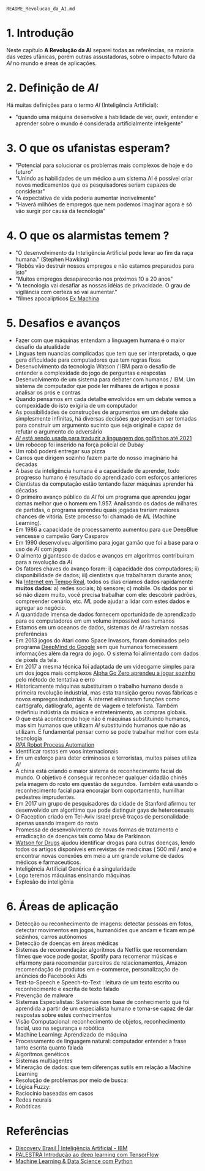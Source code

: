 `README_Revolucao_da_AI.md`

# 1. Introdução

Neste capítulo **A Revolução da AI** separei todas as referências, na maioria das vezes ufânicas, porém outras assustadoras, sobre o impacto futuro da _AI_ no mundo e áreas de aplicações.


# 2. Definição de _AI_

Há muitas definições para o termo _AI_ (Inteligência Artificial):

* "quando uma máquina desenvolve a habilidade de ver, ouvir, entender e aprender sobre o mundo é considerada artificialmente inteligente"


# 3. O que os ufanistas esperam?

* "Potencial para solucionar os problemas mais complexos de hoje e do futuro"
* "Unindo as habilidades de um médico a um sistema AI é possível criar novos medicamentos que os pesquisadores seriam capazes de considerar"
* "A expectativa de vida poderia aumentar incrivelmente"
* "Haverá milhões de empregos que nem podemos imaginar agora e só vão surgir por causa da tecnologia"


# 4. O que os alarmistas temem ?

* "O desenvolvimento da Inteligência Artificial pode levar ao fim da raça humana." (Stephen Hawking) 
* "Robôs vão destruir nossos empregos e não estamos preparados para isto"
* "Muitos empregos desaparecerão nos próximos 10 a 20 anos"
* "A tecnologia vai desafiar as nossas idéias de privacidade. O grau de vigilância com certeza só vai aumentar."
* "filmes apocalípticos [Ex Machina](https://pt.wikipedia.org/wiki/Ex_Machina_(filme))

# 5. Desafios e avanços

* Fazer com que máquinas entendam a linguagem humana é o maior desafio da atualidade 
* Línguas tem nuancias complicadas que tem que ser interpretada, o que gera dificuldade para computadores que tem regras fixas
* Desenvolvimento da tecnologia Watson / IBM para o desafio de entender a complexidade do jogo de perguntas e respostas
* Desenvolvimento de um sistema para debater com humanos / IBM. Um sistema de computador que pode ler milhares de artigos e possa analisar os prós e contras
* Quando pensamos em cada detalhe envolvidos em um debate vemos a compexidade do isto exigiria de um computador
* As possibilidades de construções de argumentos em um debate são simplesmente infinitas, há diversas decisões que precisam ser tomadas para construir um argumento sucinto que seja original e capaz de refutar o argumento do adversário
* [_AI_ está sendo usada para traduzir a linguagem dos golfinhos até 2021](https://saibatananet.blogspot.com/2017/05/a-linguagem-dos-golfinhos-poderia-ser.html#.XDeBGFxKjIU)
* Um robocop foi inserido na força policial de Dubay
* Um robô poderá entregar sua pizza
* Carros que dirigem sozinho fazem parte do nosso imaginário há decadas
* A base da inteligência humana é a capacidade de aprender, todo progresso humano é resultado do aprendizado com esforços anteriores
* Cientistas da computação estão tentando fazer máquinas aprender há décadas
* O primeiro avanço público da _AI_ foi um programa que aprendeu jogar damas melhor que o homem em 1.957. Analisando os dados de milhares de partidas, o programa aprendeu quais jogadas trariam maiores chances de vitória. Este processo foi chamado de _ML_ (Machine Learning). 
* Em 1986 a capacidade de processamento aumentou para que DeepBlue vencesse o campeão Gary Casparov
* Em 1990 desenvolveu algorítimo para jogar gamão que foi a base para o uso de _AI_ com jogos
* O almento gigantesco de dados e avanços em algorítmos contribuiram para a revolução da _AI_
* Os fatores chaves do avanço foram: i) capacidade dos computadores; ii) disponibilidade de dados; iii) cientistas que trabalharam durante anos;
* Na [Internet em Tempo Real](http://bit.ly/2bTvwKe), todos os dias criamos dados rapidamente **muitos dados**: a) redes sociais; b) sensore; c) mobile. Os dados por si só não dizem muito, você precisa trabalhar com ele: descobrir padrões, compreender cenário, etc. _ML_ pode ajudar a lidar com estes dados e agregar ao negócio.
* A quantidade imensa de dados fornecem oportunidade de aprendizado para os computadores em um volume impossível aos humanos
* Estamos em um oceanos de dados, sistemas de _AI_ rastreiam nossas preferências
* Em 2013 jogos do Atari como Space Invasors, foram dominados pelo programa [DeepMind do Google](https://www.tecmundo.com.br/software/131090-ia-deepmind-comeca-treinar-com-jogos-atari.htm) sem que humanos fornecessem informações além da regra do jogo. O sistema foi alimentado com dados de pixels da tela.
* Em 2017 a mesma técnica foi adaptada de um videogame simples para um dos jogos mais complexos [Alpha Go Zero aprendeu a jogar sozinho](https://www.tecmundo.com.br/software/123208-nova-ia-deepmind-irma-da-google-aprendeu-jogar-go-ajuda-humana.htm) pelo método de tentativa e erro
* Historicamente máquinas substituiram o trabalho humano desde a primeira revolução industrial, mas esta transição gerou novas fábricas e novos empregos industriais. A internet eliminaram funções como cartógrafo, datilografo, agente de viagem e telefonista. Também redefiniu indústria da música e entretenimento, as compras globais.
* O que está acontecendo hoje não é máquinas substituindo humanos, mas sim humanos que utilizam _AI_ substituindo humanos que não as utilizam. É fundamental pensar como se pode trabalhar melhor com esta tecnologia
* [_RPA_ Robot Process Automation](https://www.youtube.com/watch?v=W95YlM5-iPk&index=9&list=PLORrDfZD1hkE-STpneL0hV3_m2tjv0qAq)
* Identificar rostos em voos internacionais
* Em um esforço para deter criminosos e terroristas, muitos paises utiliza _AI_
* A china está criando o maior sistema de reconhecimento facial do mundo. O objetivo é conseguir reconhecer qualquer cidadão chinês pela imagem do rosto em questão de segundos. Também está usando o reconhecimento facial para encorajar bom coportamento, humilhar pedestres imprudentes. 
* Em 2017 um grupo de pesquisadores da cidade de Stanford afirmou ter desenvolvido um algorítimo que pode distinguir gays de heterosexuais
* O Faception criado em Tel-Aviv Israel prevê traços de personalidade apenas usando imagem do rosto
* Promessa de desenvolvimento de novas formas de tratamento e erradicação de doenças tais como Mau de Parkinson. 
* [Watson for Drugs](https://www.youtube.com/watch?v=W95YlM5-iPk&index=9&list=PLORrDfZD1hkE-STpneL0hV3_m2tjv0qAq) ajudou identificar drogas para outras doenças, lendo todos os artigos disponíveis em revistas de medicinas ( 500 mil / ano) e encontrar novas conexões em meio a um grande volume de dados médicos e farmaceuticos.
* Inteligência Artificial Genérica é a singularidade
* Logo teremos máquinas ensinando máquinas
* Explosão de inteligênia

# 6. Áreas de aplicação

* Detecção ou reconhecimento de imagens: detectar pessoas em fotos, detectar movimentos em jogos, humanóides que andam e ficam em pé sozinhos, carros autônomos
* Detecção de doenças em áreas médicas
* Sistemas de recomendação: algorítmos da Netflix que recomendam filmes que voce pode gostar, Spotify para recomenar músicas e eHarmony para recomendar parceiros de relacionamentos, Amazon recomendação de produtos em e-commerce, personalização de anúncios do Facebooks Ads
* Text-to-Speech e Speech-to-Text : leitura de um texto escrito ou reconhecimento e escrita de texto falado
* Prevenção de malware
* Sistemas Especialistas: Sistemas com base de conhecimento que foi aprendida a partir de um especialista humano e torna-se capaz de dar respostas sobre estes conhecimentos
* Visão Computacional: reconhecimento de objetos, reconhecimento facial, uso na segurança e robótica
* Machine Learning: Aprendizado de máquina
* Processamento de linguagem natural: computador entender a frase tanto escrita quanto falada
* Algorítmos genéticos
* Sistemas multiagentes
* Mineração de dados: que tem diferenças sutils em relação a Machine Learning
* Resolução de problemas por meio de busca:
* Lógica Fuzzy: 
* Raciocínio baseadas em casos
* Redes neurais
* Robóticas


# Referências

* [Discovery Brasil | Inteligência Artificial - IBM](https://www.youtube.com/watch?v=W95YlM5-iPk)
* [PALESTRA Introdução ao deep learning com TensorFlow](https://www.youtube.com/watch?v=OIyR-_EpG48)
* [Machine Learning & Data Science com Python](https://www.udemy.com/course/machine-learning-e-data-science-com-python-y)
